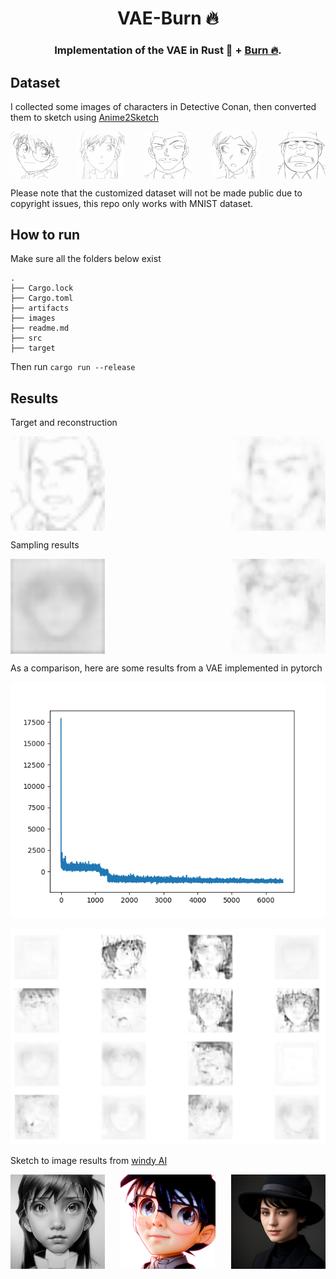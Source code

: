 <div align="center">

# VAE-Burn 🔥

### Implementation of the VAE in Rust 🦀 + [Burn 🔥](https://burn.dev/).

</div>

## Dataset 

I collected some images of characters in Detective Conan, then converted them to sketch using [Anime2Sketch](https://github.com/Mukosame/Anime2Sketch)

<div style="display: flex; justify-content: space-between;">
    <img src="assets/22926830-1-0.855017.jpg" alt="Image 5" style="width: 15%;" />
    <img src="assets/22925913-2-0.876512.jpg" alt="Image 1" style="width: 15%;" />
    <img src="assets/22926511-2-0.818353.jpg" alt="Image 2" style="width: 15%;" />
    <img src="assets/22926619-1-0.865486.jpg" alt="Image 3" style="width: 15%;" />
    <img src="assets/22926647-2-0.748802.jpg" alt="Image 4" style="width: 15%;" />
</div>

Please note that the customized dataset will not be made public due to copyright issues, this repo only works with MNIST dataset. 

## How to run 

Make sure all the folders below exist 

```
.
├── Cargo.lock
├── Cargo.toml
├── artifacts
├── images
├── readme.md
├── src
├── target
```

Then run `cargo run --release`

## Results 

Target and reconstruction 

<div style="display: flex; justify-content: space-between;">
    <img src="assets/target.png" alt="Image 1" style="width: 30%;" />
    <img src="assets/reconstruction.png" alt="Image 5" style="width: 30%;" />
</div>

Sampling results 

<div style="display: flex; justify-content: space-between;">
    <img src="assets/result_mean-2_var0.4.png" alt="Image 1" style="width: 30%;" />
    <img src="assets/result.png" alt="Image 5" style="width: 30%;" />
</div>

As a comparison, here are some results from a VAE implemented in pytorch 

![img](assets/full_losses.png)

![img](assets/pytorch_results.png)

Sketch to image results from [windy AI](https://windybot.com/sketch-to-image-ai)

<div style="display: flex; justify-content: space-between;">
    <img src="assets/ran.jpg" alt="Image 1" style="width: 30%;" />
    <img src="assets/conan.jpg" alt="Image 5" style="width: 30%;" />
    <img src="assets/girl.jpg" alt="Image 5" style="width: 30%;" />
</div>